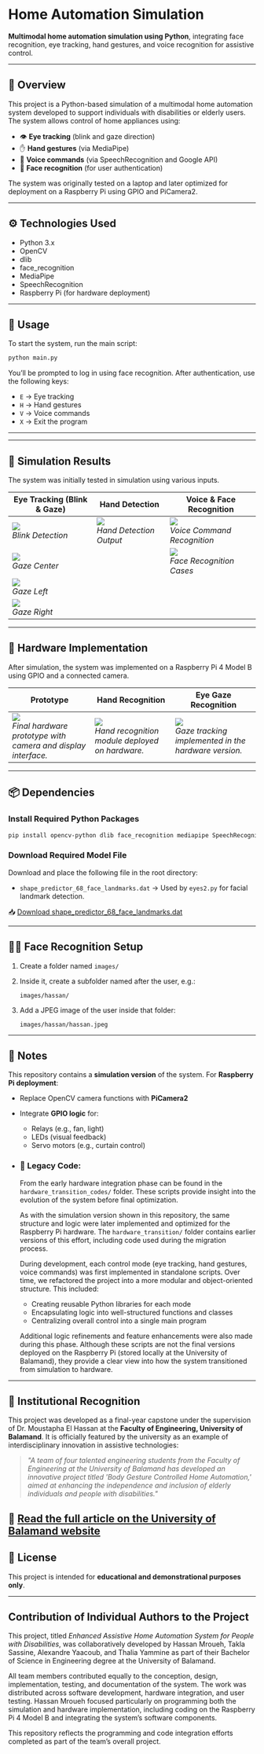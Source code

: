 # Home Automation Simulation

**Multimodal home automation simulation using Python**, integrating face recognition, eye tracking, hand gestures, and voice recognition for assistive control.

---

## 🧩 Overview

This project is a Python-based simulation of a multimodal home automation system developed to support individuals with disabilities or elderly users. The system allows control of home appliances using:

* 👁️ **Eye tracking** (blink and gaze direction)
* ✋ **Hand gestures** (via MediaPipe)
* 🎤 **Voice commands** (via SpeechRecognition and Google API)
* 🧑 **Face recognition** (for user authentication)

The system was originally tested on a laptop and later optimized for deployment on a Raspberry Pi using GPIO and PiCamera2.

---

## ⚙️ Technologies Used

* Python 3.x
* OpenCV
* dlib
* face\_recognition
* MediaPipe
* SpeechRecognition
* Raspberry Pi (for hardware deployment)

---

## 🚀 Usage

To start the system, run the main script:

```bash
python main.py
```

You’ll be prompted to log in using face recognition. After authentication, use the following keys:

* `E` → Eye tracking
* `H` → Hand gestures
* `V` → Voice commands
* `X` → Exit the program

---

---

## 🧪 Simulation Results

The system was initially tested in simulation using various inputs.

| Eye Tracking (Blink & Gaze) | Hand Detection | Voice & Face Recognition |
|-----------------------------|----------------|---------------------------|
| ![](simulation-results/eyes-detection-blink-case.png) <br> *Blink Detection* | ![](simulation-results/Hands-detection-results.png) <br> *Hand Detection Output* | ![](simulation-results/voice-detection-example14.png) <br> *Voice Command Recognition* |
| ![](simulation-results/eyes-gaze-center.png) <br> *Gaze Center* | | ![](simulation-results/face-detection-cases.png) <br> *Face Recognition Cases* |
| ![](simulation-results/eyes-gaze-left.png) <br> *Gaze Left* | | |
| ![](simulation-results/eyes-gaze-right.png) <br> *Gaze Right* | | |

---

## 🔌 Hardware Implementation

After simulation, the system was implemented on a Raspberry Pi 4 Model B using GPIO and a connected camera.

| Prototype | Hand Recognition | Eye Gaze Recognition |
|-----------|------------------|-----------------------|
| ![](hardware-implementation%20results/final-prototype.jpg) <br> *Final hardware prototype with camera and display interface.* | ![](hardware-implementation%20results/hands-recognition-implementation.jpg) <br> *Hand recognition module deployed on hardware.* | ![](hardware-implementation%20results/eyes-gaze-implementation.jpg) <br> *Gaze tracking implemented in the hardware version.* |

---

## 📦 Dependencies

### Install Required Python Packages

```bash
pip install opencv-python dlib face_recognition mediapipe SpeechRecognition numpy
```

### Download Required Model File

Download and place the following file in the root directory:

* `shape_predictor_68_face_landmarks.dat`
  → Used by `eyes2.py` for facial landmark detection.

📥 [Download shape\_predictor\_68\_face\_landmarks.dat](https://www.kaggle.com/datasets/sergiovirahonda/shape-predictor-68-face-landmarksdat)

---

## 🧑‍🦰 Face Recognition Setup

1. Create a folder named `images/`

2. Inside it, create a subfolder named after the user, e.g.:

   ```
   images/hassan/
   ```

3. Add a JPEG image of the user inside that folder:

   ```
   images/hassan/hassan.jpeg
   ```

---

## 📝 Notes

This repository contains a **simulation version** of the system. For **Raspberry Pi deployment**:

* Replace OpenCV camera functions with **PiCamera2**
* Integrate **GPIO logic** for:

  * Relays (e.g., fan, light)
  * LEDs (visual feedback)
  * Servo motors (e.g., curtain control)


+ ### 🔧 Legacy Code:
  From the early hardware integration phase can be found in the `hardware_transition_codes/` folder. These scripts provide insight into the evolution of the system before final optimization.
  
  As with the simulation version shown in this repository, the same structure and logic were later implemented and optimized for the Raspberry Pi hardware. The `hardware_transition/` folder contains earlier versions of this effort, including code used during the migration process.
  
  During development, each control mode (eye tracking, hand gestures, voice commands) was first implemented in standalone scripts. Over time, we refactored the project into a more modular and object-oriented structure. This included:
  
  * Creating reusable Python libraries for each mode
  * Encapsulating logic into well-structured functions and classes
  * Centralizing overall control into a single main program
  
  Additional logic refinements and feature enhancements were also made during this phase. Although these scripts are not the final versions deployed on the Raspberry Pi (stored locally at the University of Balamand), they provide a clear view into how the system transitioned from simulation to hardware.


---
## 🏫 Institutional Recognition

This project was developed as a final-year capstone under the supervision of Dr. Moustapha El Hassan at the **Faculty of Engineering, University of Balamand**. It is officially featured by the university as an example of interdisciplinary innovation in assistive technologies:

> *"A team of four talented engineering students from the Faculty of Engineering at the University of Balamand has developed an innovative project titled 'Body Gesture Controlled Home Automation,' aimed at enhancing the independence and inclusion of elderly individuals and people with disabilities."*

📖 [Read the full article on the University of Balamand website](https://www.balamand.edu.lb/faculties/FOE/About/Pages/Details.aspx?FilterField1=ID&FilterValue1=542)
---
## 📄 License 

This project is intended for **educational and demonstrational purposes only**.

---
## Contribution of Individual Authors to the Project

This project, titled *Enhanced Assistive Home Automation System for People with Disabilities*, was collaboratively developed by Hassan Mroueh, Takla Sassine, Alexandre Yaacoub, and Thalia Yammine as part of their Bachelor of Science in Engineering degree at the University of Balamand.

All team members contributed equally to the conception, design, implementation, testing, and documentation of the system. The work was distributed across software development, hardware integration, and user testing. Hassan Mroueh focused particularly on programming both the simulation and hardware implementation, including coding on the Raspberry Pi 4 Model B and integrating the system’s software components.

This repository reflects the programming and code integration efforts completed as part of the team’s overall project.

